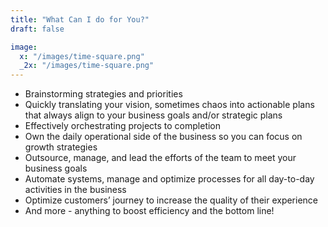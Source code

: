 ```yaml
---
title: "What Can I do for You?"
draft: false

image:
  x: "/images/time-square.png"
  _2x: "/images/time-square.png"
---
```


- Brainstorming strategies and priorities
- Quickly translating your vision, sometimes chaos into actionable plans that
  always align to your business goals and/or strategic plans
- Effectively orchestrating projects to completion
- Own the daily operational side of the business so you can focus on growth
  strategies
- Outsource, manage, and lead the efforts of the team to meet your business
  goals
- Automate systems, manage and optimize processes for all day-to-day activities
  in the business
- Optimize customers’ journey to increase the quality of their experience
- And more - anything to boost efficiency and the bottom line!
